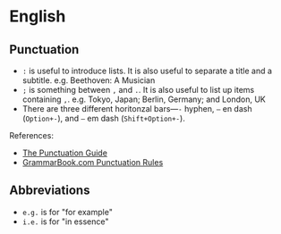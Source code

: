 # English

## Punctuation

- `:` is useful to introduce lists. It is also useful to separate a title and a subtitle. e.g. Beethoven: A Musician
- `;` is something between `,` and `.`. It is also useful to list up items containing `,`. e.g. Tokyo, Japan; Berlin, Germany; and London, UK
- There are three different horitonzal bars—`-` hyphen, `–` en dash (`Option+-`), and `—` em dash (`Shift+Option+-`).

References:

- [The Punctuation Guide](https://www.thepunctuationguide.com/)
- [GrammarBook.com Punctuation Rules](https://www.grammarbook.com/punctuation_rules.asp)

## Abbreviations

- `e.g.` is for "for example"
- `i.e.` is for "in essence"
